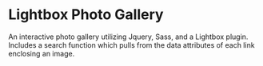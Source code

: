 # Lightbox Photo Gallery

An interactive photo gallery utilizing Jquery, Sass, and a Lightbox plugin.  Includes a search function which pulls from the data attributes of each link enclosing an image.
